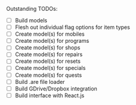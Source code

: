 Outstanding TODOs:

* [ ] Build models
*   [ ] Flesh out individual flag options for item types
*   [ ] Create model(s) for mobiles
*   [ ] Create model(s) for programs
*   [ ] Create model(s) for shops
*   [ ] Create model(s) for repairs
*   [ ] Create model(s) for resets
*   [ ] Create model(s) for specials
*   [ ] Create model(s) for quests
* [ ] Build .are file loader
* [ ] Build GDrive/Dropbox integration
* [ ] Build interface with React.js